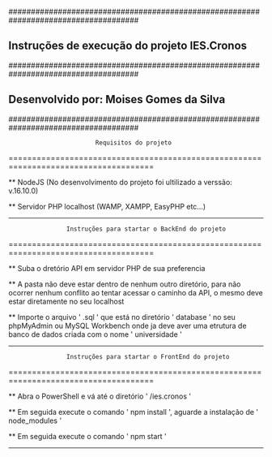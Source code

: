 #####################################################################################
##                 Instruções de execução do projeto IES.Cronos                    ##
#####################################################################################
##                  Desenvolvido por:   Moises Gomes da Silva                      ##
#####################################################################################


                            Requisitos do projeto
=====================================================================================

**  NodeJS    (No desenvolvimento do projeto foi ultilizado a verssão:   v.16.10.0)

**  Servidor PHP localhost    (WAMP, XAMPP, EasyPHP etc...)

***



                
                    Instruções para startar o BackEnd do projeto
=====================================================================================

**  Suba o dretório API em servidor PHP de sua preferencia

**  A pasta não deve estar dentro de nenhum outro diretório, para não ocorrer nenhum 
    conflito ao tentar acessar o caminho da API, o mesmo deve estar diretamente no 
    seu localhost

**  Importe o arquivo ' .sql ' que está no diretório ' database ' no seu phpMyAdmin 
    ou MySQL Workbench onde ja deve aver uma etrutura de banco de dados criada com o 
    nome ' universidade '

***




                    Instruções para startar o FrontEnd do projeto
=====================================================================================

**  Abra o PowerShell e vá até o diretório ' /ies.cronos '

**  Em seguida execute o comando ' npm install ', aguarde a instalação de 
    ' node_modules '

**  Em seguida execute o comando ' npm start '

***






